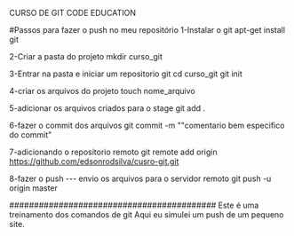 CURSO DE GIT CODE EDUCATION

#Passos para fazer o push no meu repositório
1-Instalar o git
apt-get install git

2-Criar a pasta do projeto
mkdir curso_git

3-Entrar na pasta e iniciar um repositorio git
cd curso_git
git init

4-criar os arquivos do projeto
touch nome_arquivo

5-adicionar os arquivos criados para o stage
git add .

6-fazer o commit dos arquivos
git commit -m ""comentario bem especifico do commit"

7-adicionando o repositorio remoto
git remote add origin https://github.com/edsonrodsilva/cusro-git.git

8-fazer o push --- envio os arquivos para o servidor remoto
git push -u origin master


##########################################
Este é uma treinamento dos comandos de git
Aqui eu simulei um push de um pequeno site.


